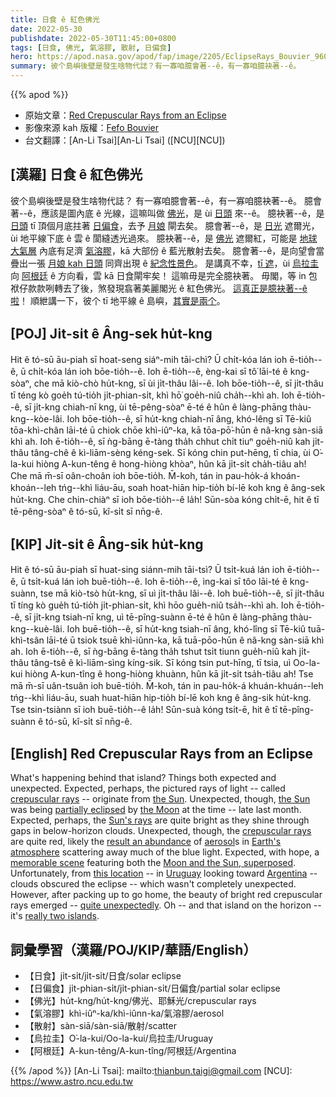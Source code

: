 ```yaml
---
title: 日食 ê 紅色佛光
date: 2022-05-30
publishdate: 2022-05-30T11:45:00+0800
tags: [日食, 佛光, 氣溶膠, 散射, 日偏食]
hero: https://apod.nasa.gov/apod/fap/image/2205/EclipseRays_Bouvier_960.jpg
summary: 彼个島嶼後壁是發生啥物代誌？有一寡咱臆會著--ê，有一寡咱臆袂著--ê。
---
```


{{% apod %}}

- 原始文章：[Red Crepuscular Rays from an Eclipse](https://apod.nasa.gov/apod/ap220530.html)
- 影像來源 kah 版權：[Fefo Bouvier](https://www.fefobouvier.com/)
- 台文翻譯：[An-Li Tsai][An-Li Tsai] ([NCU][NCU])

## [漢羅] 日食 ê 紅色佛光
彼个島嶼後壁是發生啥物代誌？
有一寡咱臆會著--ê，有一寡咱臆袂著--ê。
臆會著--ê，應該是圖內底 ê 光線，這嘛叫做 [佛光][crepuscular rays 1]，是 ùi [日頭][the Sun 1] 來--ê。
臆袂著--ê，是 [日頭][the Sun t] tī 頂個月底拄著 [日偏食][partially eclipsed]，去予 [月娘][the Moon] 閘去矣。
臆會著--ê，是 [日光][Sun's rays] 遮爾光，ùi 地平線下底 ê 雲 ê 閬縫透光過來。
臆袂著--ê，是 [佛光][crepuscular rays 2] 遮爾紅，可能是 [地球大氣層][Earth's atmosphere] 內底有足濟 [氣溶膠][aerosol]，kā 大部份 ê 藍光散射去矣。
臆會著--ê，是向望會當疊出一張 [月娘 kah 日頭][Moon and the Sun, superposed] 同齊出現 ê [紀念性景色][memorable scene]。
是講真不幸，[tī 遮][this location]，ùi [烏拉圭][Uruguay] 向 [阿根廷][Argentina] ê 方向看，雲 kā 日食閘牢矣！
這嘛毋是完全臆袂著。
毋閣，等 in 包袱仔款款咧轉去了後，煞發現翕著美麗閣光 ê 紅色佛光。
[這真正是臆袂著--ê 啦][quite unexpectedly]！
順紲講一下，彼个 tī 地平線 ê 島嶼，[其實是兩个][really two islands]。

## [POJ] Ji̍t-si̍t ê Âng-sek hu̍t-kng
Hit ê tó-sū āu-piah sī hoat-seng siáⁿ-mih tāi-chì?
Ū chi̍t-kóa lán ioh ē-tio̍h--ê, ū chi̍t-kóa lán ioh bōe-tio̍h--ê.
Ioh ē-tio̍h--ê, èng-kai sī tô͘ lāi-té ê kng-sòaⁿ, che mā kiò-chò hu̍t-kng, sī ùi ji̍t-thâu lâi--ê.
Ioh bōe-tio̍h--ê, sī ji̍t-thâu tī téng kò goe̍h tú-tio̍h ji̍t-phian-si̍t, khì hō͘ goe̍h-niû cha̍h--khì ah.
Ioh ē-tio̍h--ê, sī ji̍t-kng chiah-nī kng, ùi tē-pêng-sòaⁿ ē-té ê hûn ê làng-phāng thàu-kng--kòe-lâi.
Ioh bōe-tio̍h--ê, sī hu̍t-kng chiah-nī âng, khó-lêng sī Tē-kiû tōa-khì-chân lāi-té ū chiok chōe khì-iûⁿ-ka, kā tōa-pō͘-hūn ê nâ-kng sàn-siā khì ah.
Ioh ē-tio̍h--ê, sī ǹg-bāng ē-tàng tha̍h chhut chi̍t tiuⁿ goe̍h-niû kah ji̍t-thâu tâng-chê ê kì-liām-sèng kéng-sek.
Sī kóng chin put-hēng, tī chia, ùi O͘-la-kui hiòng A-kun-têng ê hong-hiòng khòaⁿ, hûn kā ji̍t-si̍t cha̍h-tiâu ah!
Che mā m̄-sī oân-choân ioh bōe-tio̍h.
M̄-koh, tán in pau-ho̍k-á khoán-khoán--leh tńg--khì liáu-āu, soah hoat-hiān hip-tio̍h bí-lē koh kng ê âng-sek hu̍t-kng.
Che chin-chiàⁿ sī ioh bōe-tio̍h--ê la̍h!
Sūn-sòa kóng chi̍t-ē, hit ê tī tē-pêng-sòaⁿ ê tó-sū, kî-si̍t sī nn̄g-ê.


## [KIP] Ji̍t-si̍t ê Âng-sik hu̍t-kng
Hit ê tó-sū āu-piah sī huat-sing siánn-mih tāi-tsì?
Ū tsi̍t-kuá lán ioh ē-tio̍h--ê, ū tsi̍t-kuá lán ioh buē-tio̍h--ê.
Ioh ē-tio̍h--ê, ìng-kai sī tôo lāi-té ê kng-suànn, tse mā kiò-tsò hu̍t-kng, sī uì ji̍t-thâu lâi--ê.
Ioh buē-tio̍h--ê, sī ji̍t-thâu tī tíng kò gue̍h tú-tio̍h ji̍t-phian-si̍t, khì hōo gue̍h-niû tsa̍h--khì ah.
Ioh ē-tio̍h--ê, sī ji̍t-kng tsiah-nī kng, uì tē-pîng-suànn ē-té ê hûn ê làng-phāng thàu-kng--kuè-lâi.
Ioh buē-tio̍h--ê, sī hu̍t-kng tsiah-nī âng, khó-lîng sī Tē-kiû tuā-khì-tsân lāi-té ū tsiok tsuē khì-iûnn-ka, kā tuā-pōo-hūn ê nâ-kng sàn-siā khì ah.
Ioh ē-tio̍h--ê, sī ǹg-bāng ē-tàng tha̍h tshut tsi̍t tiunn gue̍h-niû kah ji̍t-thâu tâng-tsê ê kì-liām-sìng kíng-sik.
Sī kóng tsin put-hīng, tī tsia, uì Oo-la-kui hiòng A-kun-tîng ê hong-hiòng khuànn, hûn kā ji̍t-si̍t tsa̍h-tiâu ah!
Tse mā m̄-sī uân-tsuân ioh buē-tio̍h.
M̄-koh, tán in pau-ho̍k-á khuán-khuán--leh tńg--khì liáu-āu, suah huat-hiān hip-tio̍h bí-lē koh kng ê âng-sik hu̍t-kng.
Tse tsin-tsiànn sī ioh buē-tio̍h--ê la̍h!
Sūn-suà kóng tsi̍t-ē, hit ê tī tē-pîng-suànn ê tó-sū, kî-si̍t sī nn̄g-ê.

## [English] Red Crepuscular Rays from an Eclipse
What's happening behind that island?
Things both expected and unexpected.
Expected, perhaps, the pictured rays of light -- called [crepuscular rays][crepuscular rays 1] -- originate from [the Sun][the Sun 1].
Unexpected, though, [the Sun][the Sun e] was being [partially eclipsed][partially eclipsed] by [the Moon][the Moon] at the time -- late last month.
Expected, perhaps, the [Sun's rays][Sun's rays] are quite bright as they shine through gaps in below-horizon clouds.
Unexpected, though, the [crepuscular rays][crepuscular rays 2] are quite red, likely the [result an abundance][result an abundance] of [aerosol][aerosol]s in [Earth's atmosphere][Earth's atmosphere] scattering away much of the blue light.
Expected, with hope, a [memorable scene][memorable scene] featuring both the [Moon and the Sun, superposed][Moon and the Sun, superposed].
Unfortunately, from [this location][this location] -- in [Uruguay][Uruguay] looking toward [Argentina][Argentina] -- clouds obscured the eclipse -- which wasn't completely unexpected.
However, after packing up to go home, the beauty of bright red crepuscular rays emerged -- [quite unexpectedly][quite unexpectedly].
Oh -- and that island on the horizon -- it's [really two islands][really two islands].


## 詞彙學習（漢羅/POJ/KIP/華語/English）
- 【日食】ji̍t-si̍t/ji̍t-si̍t/日食/solar eclipse
- 【日偏食】ji̍t-phian-si̍t/ji̍t-phian-si̍t/日偏食/partial solar eclipse
- 【佛光】hu̍t-kng/hu̍t-kng/佛光、耶穌光/crepuscular rays
- 【氣溶膠】khì-iûⁿ-ka/khì-iûnn-ka/氣溶膠/aerosol
- 【散射】sàn-siā/sàn-siā/散射/scatter
- 【烏拉圭】O͘-la-kui/Oo-la-kui/烏拉圭/Uruguay
- 【阿根廷】A-kun-têng/A-kun-tîng/阿根廷/Argentina


{{% /apod %}}
[An-Li Tsai]: mailto:thianbun.taigi@gmail.com
[NCU]: https://www.astro.ncu.edu.tw

[copyright]: https://apod.nasa.gov/apod/fap/lib/about_apod.html#srapply
[crepuscular rays 1]:https://en.wikipedia.org/wiki/Crepuscular_rays
[the Sun 1]:https://solarsystem.nasa.gov/solar-system/sun/in-depth/
[the Sun e]:https://apod.nasa.gov/apod/ap220411.html
[the Sun t]:https://apod.tw/daily/20220411/
[partially eclipsed]:https://apod.nasa.gov/apod/ap090128.html
[the Moon]:https://solarsystem.nasa.gov/moons/earths-moon/in-depth/
[Sun's rays]:https://apod.nasa.gov/apod/ap200318.html
[crepuscular rays 2]:https://apod.nasa.gov/apod/ap090518.html
[result an abundance]:https://www.scientificamerican.com/article/fact-or-fiction-smog-creates-beautiful-sunsets/
[aerosol]:https://en.wikipedia.org/wiki/Aerosol
[Earth's atmosphere]:https://spaceplace.nasa.gov/atmosphere/en/
[memorable scene]:https://apod.nasa.gov/apod/ap160501.html
[Moon and the Sun, superposed]:https://apod.nasa.gov/apod/ap170912.html
[this location]:https://youtu.be/tK4WoNWcUVM
[Uruguay]:https://en.wikipedia.org/wiki/Uruguay
[Argentina]:https://en.wikipedia.org/wiki/Argentina
[quite unexpectedly]:https://i.pinimg.com/originals/c3/f5/06/c3f50601ff95bf39d0fdeff1db42aae1.jpg
[really two islands]:https://www.google.com/maps/place/Islas+L%C3%B3pez/@-34.4516853,-57.8893776,15z/data=!4m5!3m4!1s0x95a3136988e950f1:0x10964bc9fcb623f5!8m2!3d-34.4510331!4d-57.8814604
